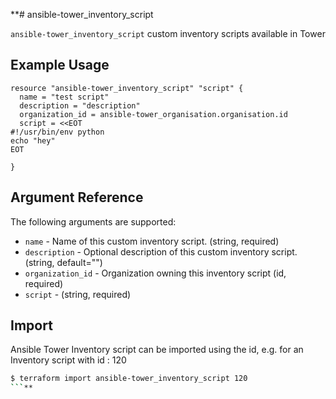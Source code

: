 

**# ansible-tower_inventory_script

`ansible-tower_inventory_script` custom inventory scripts available in Tower


## Example Usage

```hcl
resource "ansible-tower_inventory_script" "script" {
  name = "test script"
  description = "description"
  organization_id = ansible-tower_organisation.organisation.id
  script = <<EOT
#!/usr/bin/env python
echo "hey"
EOT

}
```



## Argument Reference

The following arguments are supported:

* `name` - Name of this custom inventory script. (string, required)
* `description` - Optional description of this custom inventory script. (string, default="")
* `organization_id` - Organization owning this inventory script (id, required)
* `script` - (string, required)

## Import

Ansible Tower Inventory script can be imported using the id, e.g. for an Inventory script with id : 120

```sh  
$ terraform import ansible-tower_inventory_script 120  
```**